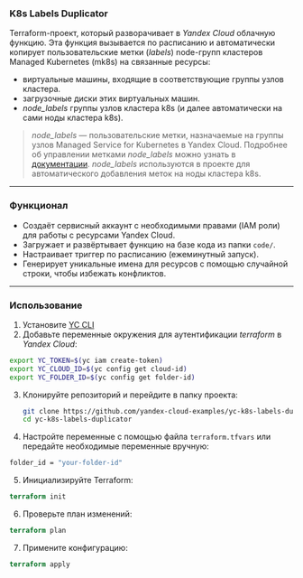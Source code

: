 ### K8s Labels Duplicator

Terraform-проект, который разворачивает в *Yandex Cloud* облачную функцию. Эта функция вызывается по расписанию и автоматически копирует пользовательские метки (*labels*) node-групп кластеров Managed Kubernetes (mk8s) на связанные ресурсы:

- виртуальные машины, входящие в соответствующие группы узлов кластера.
- загрузочные диски этих виртуальных машин.
- *node\_labels* группы узлов кластера k8s (и далее автоматически на сами ноды кластера k8s).


 > *node\_labels* — пользовательские метки, назначаемые на группы узлов Managed Service for Kubernetes в Yandex Cloud. Подробнее об управлении метками *node\_labels* можно узнать в [документации](https://yandex.cloud/ru/docs/managed-kubernetes/operations/node-group/node-label-management#node-group-creation).
*node_labels* используются в проекте для автоматического добавления меток на ноды кластера k8s.

---

### Функционал

- Создаёт сервисный аккаунт с необходимыми правами (IAM роли) для работы с ресурсами Yandex Cloud.
- Загружает и развёртывает функцию на базе кода из папки `code/`.
- Настраивает триггер по расписанию (ежеминутный запуск).
- Генерирует уникальные имена для ресурсов с помощью случайной строки, чтобы избежать конфликтов.

---
### Использование

1. Установите [YC CLI](https://cloud.yandex.com/docs/cli/quickstart)
2. Добавьте переменные окружения для аутентификации *terraform* в *Yandex Cloud*:
```bash
export YC_TOKEN=$(yc iam create-token)
export YC_CLOUD_ID=$(yc config get cloud-id)
export YC_FOLDER_ID=$(yc config get folder-id)
```
3. Клонируйте репозиторий и перейдите в папку проекта:
   ```bash
   git clone https://github.com/yandex-cloud-examples/yc-k8s-labels-duplicator
   cd yc-k8s-labels-duplicator
   ```
4. Настройте переменные с помощью файла `terraform.tfvars` или передайте необходимые переменные вручную:
```bash
folder_id = "your-folder-id"
```
5. Инициализируйте Terraform:
```tf
terraform init
```
6. Проверьте план изменений:
```tf
terraform plan
```
7. Примените конфигурацию:
```tf
terraform apply
```